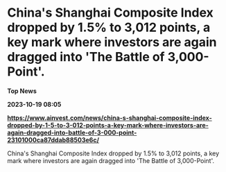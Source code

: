 # China's Shanghai Composite Index dropped by 1.5% to 3,012 points, a key mark where investors are again dragged into 'The Battle of 3,000-Point'.
**Top News**

**2023-10-19 08:05**

**https://www.ainvest.com/news/china-s-shanghai-composite-index-dropped-by-1-5-to-3-012-points-a-key-mark-where-investors-are-again-dragged-into-battle-of-3-000-point-23101000ca87ddab88503e6c/**

China's Shanghai Composite Index dropped by 1.5% to 3,012 points, a key mark where investors are again dragged into 'The Battle of 3,000-Point'.
